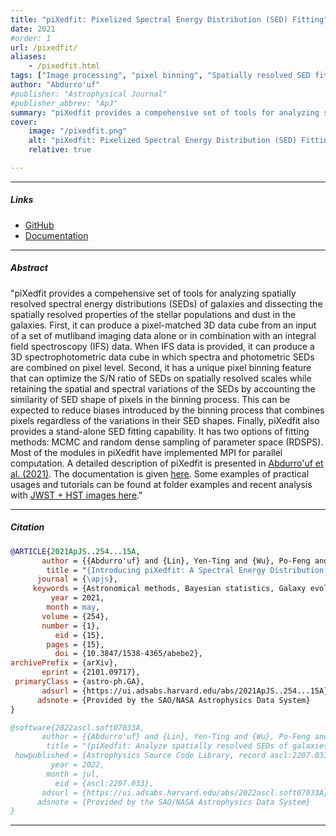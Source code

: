```yaml
---
title: "piXedfit: Pixelized Spectral Energy Distribution (SED) Fitting"
date: 2021
#order: 1
url: /pixedfit/
aliases: 
    - /pixedfit.html
tags: ["Image processing", "pixel binning", "Spatially resolved SED fitting", "Bayesian technique", "Galaxies"]
author: "Abdurro'uf"
#publisher: "Astrophysical Journal"
#publisher_abbrev: "ApJ"
summary: "piXedfit provides a compehensive set of tools for analyzing spatially resolved spectral energy distributions (SEDs) of galaxies and dissecting the spatially resolved properties of the stellar populations and dust in the galaxies. First, it can produce a pixel-matched 3D data cube from an input of a set of mutliband imaging data alone or in combination with an integral field spectroscopy (IFS) data. When IFS data is provided, it can produce a 3D spectrophotometric data cube in which spectra and photometric SEDs are combined on pixel level. Second, it has a unique pixel binning feature that can optimize the S/N ratio of SEDs on spatially resolved scales while retaining the spatial and spectral variations of the SEDs by accounting the similarity of SED shape of pixels in the binning process. This can be expected to reduce biases introduced by the binning process that combines pixels regardless of the variations in their SED shapes. Finally, piXedfit also provides a stand-alone SED fitting capability. It has two options of fitting methods: MCMC and random dense sampling of parameter space (RDSPS). Most of the modules in piXedfit have implemented MPI for parallel computation. A detailed description of piXedfit is presented in [Abdurro'uf et al. (2021)](https://ui.adsabs.harvard.edu/abs/2021ApJS..254...15A/abstract). The documentation is given [here](https://pixedfit.readthedocs.io/en/latest/). Some examples of practical usages and tutorials can be found at folder examples and recent analysis with [JWST + HST images here](https://github.com/aabdurrouf/JWST-HST_resolvedSEDfits)."
cover:
    image: "/pixedfit.png"
    alt: "piXedfit: Pixelized Spectral Energy Distribution (SED) Fitting"
    relative: true

---
```


---

##### Links

+ [GitHub](https://github.com/aabdurrouf/piXedfit)
+ [Documentation](https://pixedfit.readthedocs.io/en/latest/index.html)

---

##### Abstract

"piXedfit provides a compehensive set of tools for analyzing spatially resolved spectral energy distributions (SEDs) of galaxies and dissecting the spatially resolved properties of the stellar populations and dust in the galaxies. First, it can produce a pixel-matched 3D data cube from an input of a set of mutliband imaging data alone or in combination with an integral field spectroscopy (IFS) data. When IFS data is provided, it can produce a 3D spectrophotometric data cube in which spectra and photometric SEDs are combined on pixel level. Second, it has a unique pixel binning feature that can optimize the S/N ratio of SEDs on spatially resolved scales while retaining the spatial and spectral variations of the SEDs by accounting the similarity of SED shape of pixels in the binning process. This can be expected to reduce biases introduced by the binning process that combines pixels regardless of the variations in their SED shapes. Finally, piXedfit also provides a stand-alone SED fitting capability. It has two options of fitting methods: MCMC and random dense sampling of parameter space (RDSPS). Most of the modules in piXedfit have implemented MPI for parallel computation. A detailed description of piXedfit is presented in [Abdurro'uf et al. (2021)](https://ui.adsabs.harvard.edu/abs/2021ApJS..254...15A/abstract). The documentation is given [here](https://pixedfit.readthedocs.io/en/latest/). Some examples of practical usages and tutorials can be found at folder examples and recent analysis with [JWST + HST images here](https://github.com/aabdurrouf/JWST-HST_resolvedSEDfits)."

---

##### Citation

```bibtex
@ARTICLE{2021ApJS..254...15A,
       author = {{Abdurro'uf} and {Lin}, Yen-Ting and {Wu}, Po-Feng and {Akiyama}, Masayuki},
        title = "{Introducing piXedfit: A Spectral Energy Distribution Fitting Code Designed for Resolved Sources}",
      journal = {\apjs},
     keywords = {Astronomical methods, Bayesian statistics, Galaxy evolution, Posterior distribution, 1043, 1900, 594, 1926, Astrophysics - Astrophysics of Galaxies},
         year = 2021,
        month = may,
       volume = {254},
       number = {1},
          eid = {15},
        pages = {15},
          doi = {10.3847/1538-4365/abebe2},
archivePrefix = {arXiv},
       eprint = {2101.09717},
 primaryClass = {astro-ph.GA},
       adsurl = {https://ui.adsabs.harvard.edu/abs/2021ApJS..254...15A},
      adsnote = {Provided by the SAO/NASA Astrophysics Data System}
}
```

```bibtex
@software{2022ascl.soft07033A,
       author = {{Abdurro'uf} and {Lin}, Yen-Ting and {Wu}, Po-Feng and {Akiyama}, Masayuki},
        title = "{piXedfit: Analyze spatially resolved SEDs of galaxies}",
 howpublished = {Astrophysics Source Code Library, record ascl:2207.033},
         year = 2022,
        month = jul,
          eid = {ascl:2207.033},
       adsurl = {https://ui.adsabs.harvard.edu/abs/2022ascl.soft07033A},
      adsnote = {Provided by the SAO/NASA Astrophysics Data System}
}
```

---

